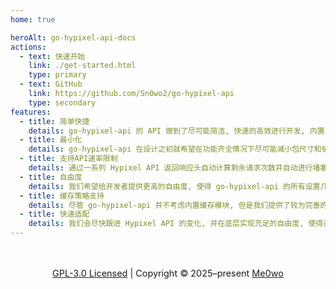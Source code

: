 ```yaml
---
home: true

heroAlt: go-hypixel-api-docs
actions:
  - text: 快速开始
    link: ./get-started.html
    type: primary
  - text: GitHub
    link: https://github.com/Sn0wo2/go-hypixel-api
    type: secondary
features:
  - title: 简单快捷
    details: go-hypixel-api 的 API 做到了尽可能简洁, 快速的高效进行开发, 内置了所有 Hypixel API 调用路径并封装成函数
  - title: 最小化
    details: go-hypixel-api 在设计之初就希望在功能齐全情况下尽可能减小包尺寸和依赖
  - title: 支持API速率限制
    details: 通过一系列 Hypixel API 返回响应头自动计算剩余请求次数并自动进行堵塞, 无需手动设置
  - title: 自由度
    details: 我们希望给开发者提供更高的自由度, 使得 go-hypixel-api 的所有设置几乎都可以自主调节, 并暴露底层函数
  - title: 缓存策略支持
    details: 尽管 go-hypixel-api 并不考虑内置缓存模块, 但是我们提供了较为完善的 Hook 和 Callback 机制, 允许开发者通过自己的缓存策略进行存储
  - title: 快速适配
    details: 我们会尽快跟进 Hypixel API 的变化, 并在底层实现充足的自由度, 使得开发者在项目未跟进时也能快速进行适配
---
```


<div style="text-align: center; margin-top: 3rem; font-size: 0.9rem;">
  <a href="https://www.gnu.org/licenses/gpl-3.0.html" target="_blank">GPL-3.0 Licensed</a> |
  Copyright © 2025–present
  <a href="https://github.com/Sn0wo2" target="_blank">Me0wo</a>
</div>